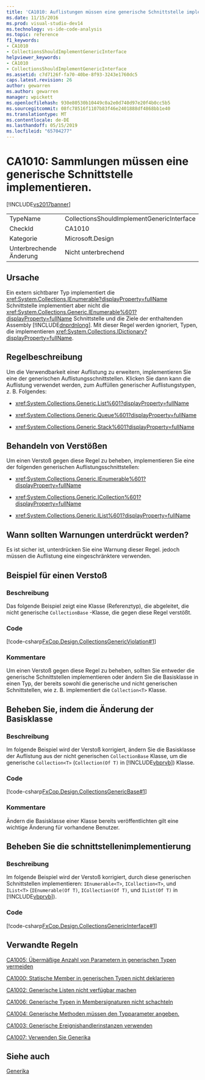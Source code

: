 ```yaml
---
title: 'CA1010: Auflistungen müssen eine generische Schnittstelle implementieren | Microsoft-Dokumentation'
ms.date: 11/15/2016
ms.prod: visual-studio-dev14
ms.technology: vs-ide-code-analysis
ms.topic: reference
f1_keywords:
- CA1010
- CollectionsShouldImplementGenericInterface
helpviewer_keywords:
- CA1010
- CollectionsShouldImplementGenericInterface
ms.assetid: c7d7126f-fa70-40be-8f93-3243e1760dc5
caps.latest.revision: 26
author: gewarren
ms.author: gewarren
manager: wpickett
ms.openlocfilehash: 930e80530b10449c0a2e0d740d97e20f4b0cc5b5
ms.sourcegitcommit: 08fc78516f1107b83f46e2401888df4868bb1e40
ms.translationtype: MT
ms.contentlocale: de-DE
ms.lasthandoff: 05/15/2019
ms.locfileid: "65704277"
---
```

# <a name="ca1010-collections-should-implement-generic-interface"></a>CA1010: Sammlungen müssen eine generische Schnittstelle implementieren.
[!INCLUDE[vs2017banner](../includes/vs2017banner.md)]

|||
|-|-|
|TypeName|CollectionsShouldImplementGenericInterface|
|CheckId|CA1010|
|Kategorie|Microsoft.Design|
|Unterbrechende Änderung|Nicht unterbrechend|

## <a name="cause"></a>Ursache
 Ein extern sichtbarer Typ implementiert die <xref:System.Collections.IEnumerable?displayProperty=fullName> Schnittstelle implementiert aber nicht die <xref:System.Collections.Generic.IEnumerable%601?displayProperty=fullName> Schnittstelle und die Ziele der enthaltenden Assembly [!INCLUDE[dnprdnlong](../includes/dnprdnlong-md.md)]. Mit dieser Regel werden ignoriert, Typen, die implementieren <xref:System.Collections.IDictionary?displayProperty=fullName>.

## <a name="rule-description"></a>Regelbeschreibung
 Um die Verwendbarkeit einer Auflistung zu erweitern, implementieren Sie eine der generischen Auflistungsschnittstellen. Klicken Sie dann kann die Auflistung verwendet werden, zum Auffüllen generischer Auflistungstypen, z. B. Folgendes:

- <xref:System.Collections.Generic.List%601?displayProperty=fullName>

- <xref:System.Collections.Generic.Queue%601?displayProperty=fullName>

- <xref:System.Collections.Generic.Stack%601?displayProperty=fullName>

## <a name="how-to-fix-violations"></a>Behandeln von Verstößen
 Um einen Verstoß gegen diese Regel zu beheben, implementieren Sie eine der folgenden generischen Auflistungsschnittstellen:

- <xref:System.Collections.Generic.IEnumerable%601?displayProperty=fullName>

- <xref:System.Collections.Generic.ICollection%601?displayProperty=fullName>

- <xref:System.Collections.Generic.IList%601?displayProperty=fullName>

## <a name="when-to-suppress-warnings"></a>Wann sollten Warnungen unterdrückt werden?
 Es ist sicher ist, unterdrücken Sie eine Warnung dieser Regel. jedoch müssen die Auflistung eine eingeschränktere verwenden.

## <a name="example-violation"></a>Beispiel für einen Verstoß

### <a name="description"></a>Beschreibung
 Das folgende Beispiel zeigt eine Klasse (Referenztyp), die abgeleitet, die nicht generische `CollectionBase` -Klasse, die gegen diese Regel verstößt.

### <a name="code"></a>Code
 [!code-csharp[FxCop.Design.CollectionsGenericViolation#1](../snippets/csharp/VS_Snippets_CodeAnalysis/FxCop.Design.CollectionsGenericViolation/cs/FxCop.Design.CollectionsGenericViolation.cs#1)]

### <a name="comments"></a>Kommentare
 Um einen Verstoß gegen diese Regel zu beheben, sollten Sie entweder die generische Schnittstellen implementieren oder ändern Sie die Basisklasse in einen Typ, der bereits sowohl die generische und nicht generischen Schnittstellen, wie z. B. implementiert die `Collection<T>` Klasse.

## <a name="fix-by-base-class-change"></a>Beheben Sie, indem die Änderung der Basisklasse

### <a name="description"></a>Beschreibung
 Im folgende Beispiel wird der Verstoß korrigiert, ändern Sie die Basisklasse der Auflistung aus der nicht generischen `CollectionBase` Klasse, um die generische `Collection<T>` (`Collection(Of T)` in [!INCLUDE[vbprvb](../includes/vbprvb-md.md)]) Klasse.

### <a name="code"></a>Code
 [!code-csharp[FxCop.Design.CollectionsGenericBase#1](../snippets/csharp/VS_Snippets_CodeAnalysis/FxCop.Design.CollectionsGenericBase/cs/FxCop.Design.CollectionsGenericBase.cs#1)]

### <a name="comments"></a>Kommentare
 Ändern die Basisklasse einer Klasse bereits veröffentlichten gilt eine wichtige Änderung für vorhandene Benutzer.

## <a name="fix-by-interface-implementation"></a>Beheben Sie die schnittstellenimplementierung

### <a name="description"></a>Beschreibung
 Im folgende Beispiel wird der Verstoß korrigiert, durch diese generischen Schnittstellen implementieren: `IEnumerable<T>`, `ICollection<T>`, und `IList<T>` (`IEnumerable(Of T)`, `ICollection(Of T)`, und `IList(Of T)` in [!INCLUDE[vbprvb](../includes/vbprvb-md.md)]).

### <a name="code"></a>Code
 [!code-csharp[FxCop.Design.CollectionsGenericInterface#1](../snippets/csharp/VS_Snippets_CodeAnalysis/FxCop.Design.CollectionsGenericInterface/cs/FxCop.Design.CollectionsGenericInterface.cs#1)]

## <a name="related-rules"></a>Verwandte Regeln
 [CA1005: Übermäßige Anzahl von Parametern in generischen Typen vermeiden](../code-quality/ca1005-avoid-excessive-parameters-on-generic-types.md)

 [CA1000: Statische Member in generischen Typen nicht deklarieren](../code-quality/ca1000-do-not-declare-static-members-on-generic-types.md)

 [CA1002: Generische Listen nicht verfügbar machen](../code-quality/ca1002-do-not-expose-generic-lists.md)

 [CA1006: Generische Typen in Membersignaturen nicht schachteln](../code-quality/ca1006-do-not-nest-generic-types-in-member-signatures.md)

 [CA1004: Generische Methoden müssen den Typparameter angeben.](../code-quality/ca1004-generic-methods-should-provide-type-parameter.md)

 [CA1003: Generische Ereignishandlerinstanzen verwenden](../code-quality/ca1003-use-generic-event-handler-instances.md)

 [CA1007: Verwenden Sie Generika](../code-quality/ca1007-use-generics-where-appropriate.md)

## <a name="see-also"></a>Siehe auch
 [Generika](https://msdn.microsoft.com/library/75ea8509-a4ea-4e7a-a2b3-cf72482e9282)

